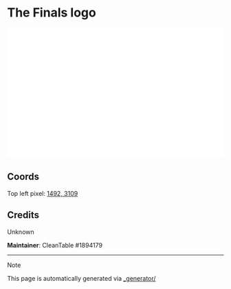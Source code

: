 # The Finals logo

<img src="./the_finals_logo.png" height="300px" style="image-rendering: pixelated; height: 300px;" />

## Coords

Top left pixel: [1492, 3109](https://wplace.live/?lat=46.18171711654079&lng=21.35610318427733&zoom=15.905107758305785)

## Credits

Unknown

**Maintainer**: CleanTable #1894179

---

> [!NOTE]
> This page is automatically generated via [_generator/](../_generator)